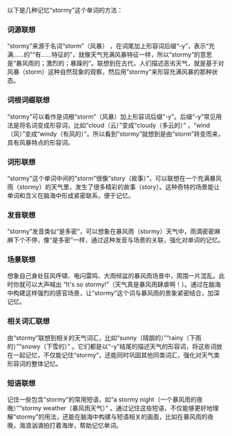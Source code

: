 以下是几种记忆“stormy”这个单词的方法：

### 词源联想
“stormy”来源于名词“storm”（风暴） ，在词尾加上形容词后缀“-y”，表示“充满……的”“有……特征的”，就像天气充满风暴特征一样，所以“stormy”的意思是“暴风雨的；激烈的；暴躁的”。联想到在古代，人们描述恶劣天气，就是基于对风暴（storm）这种自然现象的观察，然后用“stormy”来形容充满风暴的那种状态。 

### 词根词缀联想
“stormy”可以看作是词根“storm”（风暴）加上形容词后缀“-y”。后缀“-y”常见用法是将名词变成形容词，比如“cloud（云）”变成“cloudy（多云的）” ，“wind（风）”变成“windy（有风的）”。所以看到“stormy”就想到是由“storm”转变而来，具有风暴特点的形容词。

### 词形联想
“stormy”这个单词中间的“storm”很像“story（故事）”，可以联想在一个充满暴风雨（stormy）的天气里，发生了很多精彩的故事（story）。这种奇特的场景能让单词和含义在脑海中形成紧密联系，便于记忆。

### 发音联想
“stormy”发音类似“是多密”，可以想象在暴风雨（stormy）天气中，雨滴密密麻麻下个不停，像“是多密”一样，通过这种发音与场景的关联，强化对单词的记忆。

### 场景联想
想象自己身处狂风呼啸、电闪雷鸣、大雨倾盆的暴风雨场景中，周围一片混乱。此时你就可以大声喊出 “It's so stormy!”（天气真是暴风雨肆虐啊！）。通过在脑海中构建这样强烈的感官场景，让“stormy”这个词与暴风雨的景象紧密结合，加深记忆。

### 相关词汇联想
由“stormy”联想到相关的天气词汇，比如“sunny（晴朗的）”“rainy（下雨的）”“snowy（下雪的）” 。它们都是以“-y”结尾的描述天气的形容词，将这些词放在一起记忆，不仅能记住“stormy”，还能同时巩固其他同类词汇，强化对天气类形容词的整体记忆。 

### 短语联想
记住一些包含“stormy”的常用短语，如“a stormy night（一个暴风雨的夜晚）”“stormy weather（暴风雨天气）” 。通过记住这些短语，不仅能够更好地理解“stormy”的用法，还能在脑海中构建与短语相关的画面，比如在暴风雨的夜晚，海浪汹涌拍打着海岸，帮助记忆单词。 